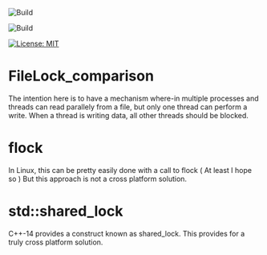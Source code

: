 ![Build](https://github.com/saai63/FileLock_comparison/workflows/Linux_Build/badge.svg)

![Build](https://github.com/saai63/FileLock_comparison/workflows/Windows_Build/badge.svg)

[![License: MIT](https://img.shields.io/badge/License-MIT-yellow.svg)](https://opensource.org/licenses/MIT)

# FileLock_comparison
The intention here is to have a mechanism where-in multiple processes and threads can read parallely from a file, but only one thread can perform a write.
When a thread is writing data, all other threads should be blocked.

# flock
In Linux, this can be pretty easily done with a call to flock ( At least I hope so )
But this approach is not a cross platform solution.

# std::shared_lock
C++-14 provides a construct known as shared_lock. 
This provides for a truly cross platform solution.
